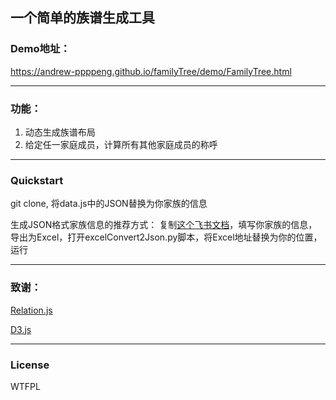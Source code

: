 一个简单的族谱生成工具
---

### Demo地址：
https://andrew-ppppeng.github.io/familyTree/demo/FamilyTree.html

---

### 功能：

1. 动态生成族谱布局
2. 给定任一家庭成员，计算所有其他家庭成员的称呼


---

### Quickstart

git clone, 将data.js中的JSON替换为你家族的信息

生成JSON格式家族信息的推荐方式：
复制[这个飞书文档](https://ui2lhftlq6.feishu.cn/base/NBcjbjzu9a1wGAsN2ZQc2HK8nwb?from=from_copylink)，填写你家族的信息，导出为Excel，打开excelConvert2Json.py脚本，将Excel地址替换为你的位置，运行


---

### 致谢：

[Relation.js](https://github.com/mumuy/relationship)

[D3.js](https://d3js.org/)

---
### License

WTFPL
